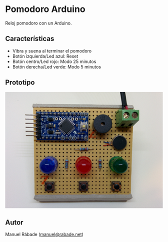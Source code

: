 Pomodoro Arduino
================

Reloj pomodoro con un Arduino.

Características
---------------

* Vibra y suena al terminar el pomodoro
* Botón izquierda/Led azul: Reset
* Botón centro/Led rojo: Modo 25 minutos
* Botón derecha/Led verde: Modo 5 minutos

Prototipo
---------

![Prototipo](build/PomodoroArduino.jpg "Prototipo V1")

Autor
-----

Manuel Rábade ([manuel@rabade.net](mailto:manuel@rabade.net))
